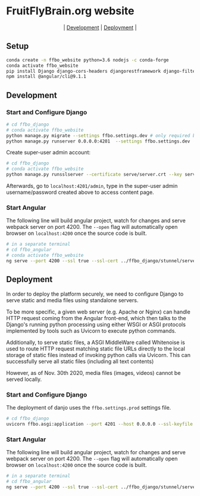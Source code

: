 # FruitFlyBrain.org website
<center>
| <a href='#development'>Development</a> | <a href='#deployment'>Deployment</a> |
</center>

## Setup
```bash
conda create -n ffbo_website python=3.6 nodejs -c conda-forge
conda activate ffbo_website
pip install Django django-cors-headers djangorestframework django-filter markdown Pillow django-sslserver
npm install @angular/cli@9.1.1
```

## Development
### Start and Configure Django
```bash
# cd ffbo_django
# conda activate ffbo_website
python manage.py migrate --settings ffbo.settings.dev # only required before first start-up to populate sqlite3 database
python manage.py runserver 0.0.0.0:4201  --settings ffbo.settings.dev
```

Create super-user admin account:
```bash
# cd ffbo_django
# conda activate ffbo_website
python manage.py runsslserver --certificate serve/server.crt --key serve/server.key 0.0.0.0:4201 --settings ffbo.settings.dev
```

Afterwards, go to `localhost:4201/admin`, type in the super-user admin username/password created above to access content page.

### Start Angular
The following line will build angular project, watch for changes and serve webpack server on port 4200.
The `--open` flag will automatically open browser on `localhost:4200` once the source code is built.
```bash
# in a separate terminal
# cd ffbo_angular
# conda activate ffbo_website
ng serve --port 4200 --ssl true --ssl-cert ../ffbo_django/stunnel/server.crt --ssl-key ../ffbo_django/stunnel/server.key
```

## Deployment
In order to deploy the platform securely, we need to configure Django to serve static and media files using standalone servers.

To be more specific, a given web server (e.g. Apache or Nginx) can handle HTTP request coming from the Angular front-end, which then talks to the Django's running python processing using either WSGI or ASGI protocols implemented by tools such as Uvicorn to execute python commands. 

Additionally, to serve static files, a ASGI MiddleWare called Whitenoise is used to route HTTP request matching static file URLs directly to the local storage of static files instead of invoking python calls via Uvicorn. This can successfully serve all static files (including all text contents)

However, as of Nov. 30th 2020, media files (images, videos) cannot be served locally. 


### Start and Configure Django
The deployment of danjo uses the `ffbo.settings.prod` settings file.

```bash
# cd ffbo_django
uvicorn ffbo.asgi:application --port 4201 --host 0.0.0.0 --ssl-keyfile ./serve/server.key --ssl-certfile serve/server.crt
```

### Start Angular
The following line will build angular project, watch for changes and serve webpack server on port 4200.
The `--open` flag will automatically open browser on `localhost:4200` once the source code is built.
```bash
# in a separate terminal
# cd ffbo_angular
ng serve --port 4200 --ssl true --ssl-cert ../ffbo_django/stunnel/server.crt --ssl-key ../ffbo_django/stunnel/server.key --prod=true
```
